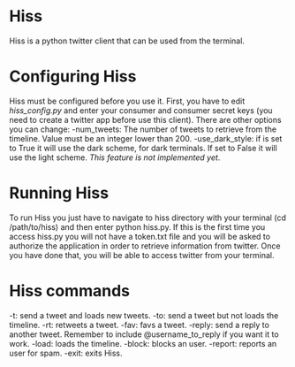 Hiss
====

Hiss is a python twitter client that can be used from the terminal.

Configuring Hiss
====

Hiss must be configured before you use it. First, you have to edit *hiss_config.py* and enter your consumer and consumer secret keys (you need to create a twitter app before use this client).
There are other options you can change:
-num_tweets: The number of tweets to retrieve from the timeline. Value must be an integer lower than 200.
-use_dark_style: if is set to True it will use the dark scheme, for dark terminals. If set to False it will use the light scheme. *This feature is not implemented yet*.

Running Hiss
====

To run Hiss you just have to navigate to hiss directory with your terminal (cd /path/to/hiss) and then enter python hiss.py.
If this is the first time you access hiss.py you will not have a token.txt file and you will be asked to authorize the application in order to retrieve information from twitter.
Once you have done that, you will be able to access twitter from your terminal.

Hiss commands
====

-t: send a tweet and loads new tweets.
-to: send a tweet but not loads the timeline.
-rt: retweets a tweet.
-fav: favs a tweet.
-reply: send a reply to another tweet. Remember to include @username_to_reply if you want it to work.
-load: loads the timeline.
-block: blocks an user.
-report: reports an user for spam.
-exit: exits Hiss.